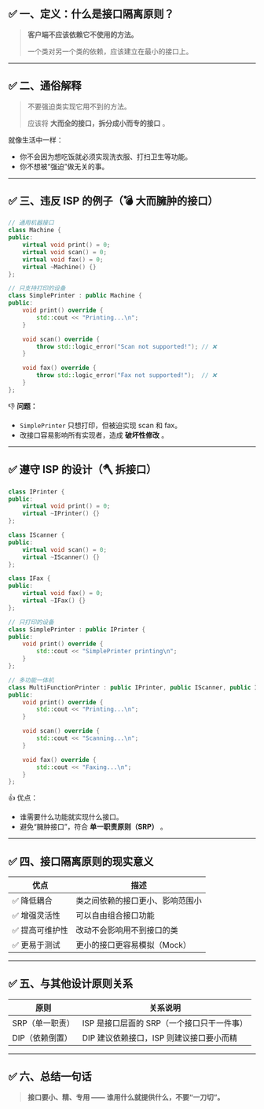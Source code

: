 ## ✅ 一、定义：什么是接口隔离原则？

> **客户端不应该依赖它不使用的方法。**
>
> 一个类对另一个类的依赖，应该建立在最小的接口上。

---

## ✅ 二、通俗解释

> 不要强迫类实现它用不到的方法。
>
> 应该将 **大而全的接口，拆分成小而专的接口** 。

就像生活中一样：

* 你不会因为想吃饭就必须实现洗衣服、打扫卫生等功能。
* 你不想被“强迫”做无关的事。

---

## ✅ 三、违反 ISP 的例子（💣 大而臃肿的接口）

```c++
// 通用机器接口
class Machine {
public:
    virtual void print() = 0;
    virtual void scan() = 0;
    virtual void fax() = 0;
    virtual ~Machine() {}
};

// 只支持打印的设备
class SimplePrinter : public Machine {
public:
    void print() override {
        std::cout << "Printing...\n";
    }

    void scan() override {
        throw std::logic_error("Scan not supported!"); // ❌
    }

    void fax() override {
        throw std::logic_error("Fax not supported!");  // ❌
    }
};

```

👎 **问题：**

* `SimplePrinter` 只想打印，但被迫实现 scan 和 fax。
* 改接口容易影响所有实现者，造成 **破坏性修改** 。

---

## ✅ 遵守 ISP 的设计（🪓 拆接口）

```c++
class IPrinter {
public:
    virtual void print() = 0;
    virtual ~IPrinter() {}
};

class IScanner {
public:
    virtual void scan() = 0;
    virtual ~IScanner() {}
};

class IFax {
public:
    virtual void fax() = 0;
    virtual ~IFax() {}
};

// 只打印的设备
class SimplePrinter : public IPrinter {
public:
    void print() override {
        std::cout << "SimplePrinter printing\n";
    }
};

// 多功能一体机
class MultiFunctionPrinter : public IPrinter, public IScanner, public IFax {
public:
    void print() override {
        std::cout << "Printing...\n";
    }

    void scan() override {
        std::cout << "Scanning...\n";
    }

    void fax() override {
        std::cout << "Faxing...\n";
    }
};

```

👍 优点：

* 谁需要什么功能就实现什么接口。
* 避免“臃肿接口”，符合 **单一职责原则（SRP）** 。

---

## ✅ 四、接口隔离原则的现实意义

| 优点            | 描述                             |
| --------------- | -------------------------------- |
| ✅ 降低耦合     | 类之间依赖的接口更小、影响范围小 |
| ✅ 增强灵活性   | 可以自由组合接口功能             |
| ✅ 提高可维护性 | 改动不会影响用不到接口的类       |
| ✅ 更易于测试   | 更小的接口更容易模拟（Mock）     |

---

## ✅ 五、与其他设计原则关系

| 原则            | 关系说明                                   |
| --------------- | ------------------------------------------ |
| SRP（单一职责） | ISP 是接口层面的 SRP（一个接口只干一件事） |
| DIP（依赖倒置） | DIP 建议依赖接口，ISP 则建议接口要小而精   |

---

## ✅ 六、总结一句话

> **接口要小、精、专用 —— 谁用什么就提供什么，不要“一刀切”。**
>

